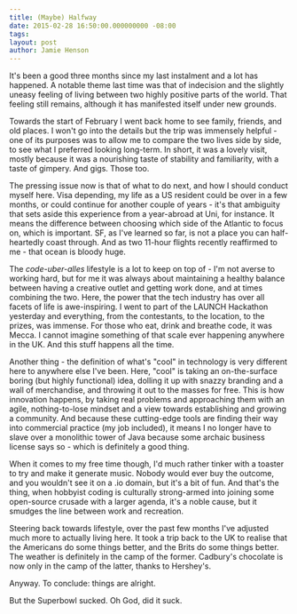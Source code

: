 ```yaml
---
title: (Maybe) Halfway
date: 2015-02-28 16:50:00.000000000 -08:00
tags: 
layout: post
author: Jamie Henson
---
```


It's been a good three months since my last instalment and a lot has happened. A notable theme last time was that of indecision and the slightly uneasy feeling of living between two highly positive parts of the world. That feeling still remains, although it has manifested itself under new grounds.

<!-- more -->

Towards the start of February I went back home to see family, friends, and old places. I won't go into the details but the trip was immensely helpful - one of its purposes was to allow me to compare the two lives side by side, to see what I preferred looking long-term. In short, it was a lovely visit, mostly because it was a nourishing taste of stability and familiarity, with a taste of gimpery. And gigs. Those too.

The pressing issue now is that of what to do next, and how I should conduct myself here. Visa depending, my life as a US resident could be over in a few months, or could continue for another couple of years - it's that ambiguity that sets aside this experience from a year-abroad at Uni, for instance. It means the difference between choosing which side of the Atlantic to focus on, which is important. SF, as I've learned so far, is not a place you can half-heartedly coast through. And as two 11-hour flights recently reaffirmed to me - that ocean is bloody huge.

The *code-uber-alles* lifestyle is a lot to keep on top of - I'm not averse to working hard, but for me it was always about maintaining a healthy balance between having a creative outlet and getting work done, and at times combining the two. Here, the power that the tech industry has over all facets of life is awe-inspiring. I went to part of the LAUNCH Hackathon yesterday and everything, from the contestants, to the location, to the prizes, was immense. For those who eat, drink and breathe code, it was Mecca. I cannot imagine something of that scale ever happening anywhere in the UK. And this stuff happens all the time.

Another thing - the definition of what's "cool" in technology is very different here to anywhere else I've been. Here, "cool" is taking an on-the-surface boring (but highly functional) idea, dolling it up with snazzy branding and a wall of merchandise, and throwing it out to the masses for free. This is how innovation happens, by taking real problems and approaching them with an agile, nothing-to-lose mindset and a view towards establishing and growing a community. And because these cutting-edge tools are finding their way into commercial practice (my job included), it means I no longer have to slave over a monolithic tower of Java because some archaic business license says so - which is definitely a good thing.

When it comes to my free time though, I'd much rather tinker with a toaster to try and make it generate music. Nobody would ever buy the outcome, and you wouldn't see it on a .io domain, but it's a bit of fun. And that's the thing, when hobbyist coding is culturally strong-armed into joining some open-source crusade with a larger agenda, it's a noble cause, but it smudges the line between work and recreation.

Steering back towards lifestyle, over the past few months I've adjusted much more to actually living here. It took a trip back to the UK to realise that the Americans do some things better, and the Brits do some things better. The weather is definitely in the camp of the former. Cadbury's chocolate is now only in the camp of the latter, thanks to Hershey's.

Anyway. To conclude: things are alright.

But the Superbowl sucked. Oh God, did it suck.
